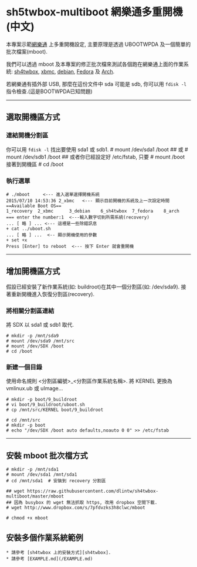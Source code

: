 # sh5twbox-multiboot 網樂通多重開機 (中文)

本專案示範[網樂通][nextvod] 上多重開機設定, 主要原理是透過 UBOOTWPDA 
及一個簡單的批次檔案(mboot).

我們可以透過 mboot 及本專案的修正批次檔來測試各個跑在網樂通上面的作業系統:
[sh4twbox][sh4twbox], [xbmc][xbmc], [debian][debian], [Fedora][fedora] 
及 [Arch][arch].

若網樂通有插外部 USB, 那麼在這份文件中 sda 可能是 sdb, 你可以用 `fdisk -l`
指令檢查.(這是BOOTWPDA已知問題)

---
## 選取開機區方式

### 連結開機分割區
你可以用 `fdisk -l` 找出要使用 sda1 或 sdb1.
    # mount /dev/sda1 /boot
    ## 或
    # mount /dev/sdb1 /boot
    ## 或者你已經設定好 /etc/fstab, 只要
    # mount /boot
接著到開機區
    # cd /boot

### 執行選單

    # ./mboot     <--- 進入選單選擇開機系統
    2015/07/10 14:53:36 2_xbmc   <--- 顯示目前開機的系統及上一次設定時間
    ==Available Boot OS==
    1_recovery  2_xbmc      3_debian    6_sh4twbox  7_fedora    8_arch  
    === enter the number:1  <---輸入數字切到所需系統(recovery)  
    ... [ 略 ] ... <--- 這裡是一些除錯訊息
    + cat ../uboot.sh
    ... [ 略 ] ...  <-- 顯示開機使用的參數
    + set +x
    Press [Enter] to reboot  <--- 按下 Enter 就會重開機

---
## 增加開機區方式

假設已經安裝了新作業系統(如: buildroot)在其中一個分割區(如: /dev/sda9).  接著重新開機進入恢復分割區(recovery).

### 將相關分割區連結

將 SDX 以 sda1 或 sdb1 取代.

    # mkdir -p /mnt/sda9
    # mount /dev/sda9 /mnt/src
    # mount /dev/SDX /boot
    # cd /boot

### 新建一個目錄

使用命名規則 <分割區編號>\_<分割區作業系統名稱>. 將 KERNEL 更換為 vmlinux.ub 或 uImage...

    # mkdir -p boot/9_buildroot
    # vi boot/9_buildroot/uboot.sh
    # cp /mnt/src/KERNEL boot/9_buildroot
    
    # cd /mnt/src
    # mkdir -p boot
    # echo "/dev/SDX /boot auto defaults,noauto 0 0" >> /etc/fstab

--- 
## 安裝 mboot 批次檔方式

    # mkdir -p /mnt/sda1
    # mount /dev/sda1 /mnt/sda1
    # cd /mnt/sda1  # 安裝到 recovery 分割區
    
    ## wget https://raw.githubusercontent.com/dlintw/sh4twbox-multiboot/master/mboot
    ## 因為 busybox 的 wget 無法抓取 https, 改用 dropbox 空間下載.
    # wget http://www.dropbox.com/s/7pfdvzks3h8clwc/mboot 

    # chmod +x mboot
    
## 安裝多個作業系統範例

    * 請參考 [sh4twbox 上的安裝方式][sh4twbox].
    * 請參考 [EXAMPLE.md](/EXAMPLE.md)

[nextvod]: https://zh.wikipedia.org/wiki/%E7%B6%B2%E6%A8%82%E9%80%9A
[sh4twbox]: http://www.twpda.com/2013/09/sh4twbox-07.html
[xbmc]: http://chinghanyu.twbbs.org/redmine/projects/open-duckbox-project-on-sh4-platform/wiki
[debian]: http://ftp.yzu.edu.tw/linux/debian-sh4-for-nextvod
[fedora]: https://code.google.com/p/sh4twbox/downloads/detail?name=target.fc9.20130725.tgz&can=2&q=fedora#makechanges
[arch]: http://www.twpda.com/2013/04/arch-linux.html

[//]: # ( vim:set et sw=4 ts=4 ai: )
